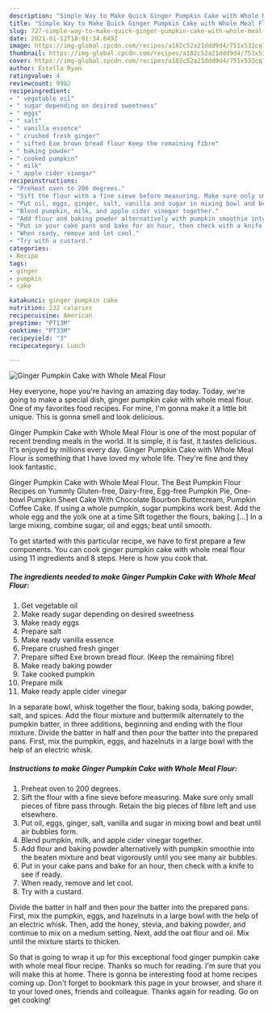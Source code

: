 ```yaml
---
description: "Simple Way to Make Quick Ginger Pumpkin Cake with Whole Meal Flour"
title: "Simple Way to Make Quick Ginger Pumpkin Cake with Whole Meal Flour"
slug: 727-simple-way-to-make-quick-ginger-pumpkin-cake-with-whole-meal-flour
date: 2021-01-12T18:01:34.649Z
image: https://img-global.cpcdn.com/recipes/a182c52a21ddd9d4/751x532cq70/ginger-pumpkin-cake-with-whole-meal-flour-recipe-main-photo.jpg
thumbnail: https://img-global.cpcdn.com/recipes/a182c52a21ddd9d4/751x532cq70/ginger-pumpkin-cake-with-whole-meal-flour-recipe-main-photo.jpg
cover: https://img-global.cpcdn.com/recipes/a182c52a21ddd9d4/751x532cq70/ginger-pumpkin-cake-with-whole-meal-flour-recipe-main-photo.jpg
author: Estella Ryan
ratingvalue: 4
reviewcount: 9982
recipeingredient:
- " vegetable oil"
- " sugar depending on desired sweetness"
- " eggs"
- " salt"
- " vanilla essence"
- " crushed fresh ginger"
- " sifted Exe brown bread flour Keep the remaining fibre"
- " baking powder"
- " cooked pumpkin"
- " milk"
- " apple cider vinegar"
recipeinstructions:
- "Preheat oven to 200 degrees."
- "Sift the flour with a fine sieve before measuring. Make sure only small pieces of fibre pass through. Retain the big pieces of fibre left and use elsewhere."
- "Put oil, eggs, ginger, salt, vanilla and sugar in mixing bowl and beat until air bubbles form."
- "Blend pumpkin, milk, and apple cider vinegar together."
- "Add flour and baking powder alternatively with pumpkin smoothie into the beaten mixture and beat vigorously until you see many air bubbles."
- "Put in your cake pans and bake for an hour, then check with a knife to see if ready."
- "When ready, remove and let cool."
- "Try with a custard."
categories:
- Recipe
tags:
- ginger
- pumpkin
- cake

katakunci: ginger pumpkin cake 
nutrition: 232 calories
recipecuisine: American
preptime: "PT13M"
cooktime: "PT33M"
recipeyield: "3"
recipecategory: Lunch

---
```



![Ginger Pumpkin Cake with Whole Meal Flour](https://img-global.cpcdn.com/recipes/a182c52a21ddd9d4/751x532cq70/ginger-pumpkin-cake-with-whole-meal-flour-recipe-main-photo.jpg)

Hey everyone, hope you're having an amazing day today. Today, we're going to make a special dish, ginger pumpkin cake with whole meal flour. One of my favorites food recipes. For mine, I'm gonna make it a little bit unique. This is gonna smell and look delicious.

Ginger Pumpkin Cake with Whole Meal Flour is one of the most popular of recent trending meals in the world. It is simple, it is fast, it tastes delicious. It's enjoyed by millions every day. Ginger Pumpkin Cake with Whole Meal Flour is something that I have loved my whole life. They're fine and they look fantastic.

Ginger Pumpkin Cake with Whole Meal Flour. The Best Pumpkin Flour Recipes on Yummly Gluten-free, Dairy-free, Egg-free Pumpkin Pie, One-bowl Pumpkin Sheet Cake With Chocolate Bourbon Buttercream, Pumpkin Coffee Cake. If using a whole pumpkin, sugar pumpkins work best. Add the whole egg and the yolk one at a time Sift together the flours, baking […] In a large mixing, combine sugar, oil and eggs; beat until smooth.


To get started with this particular recipe, we have to first prepare a few components. You can cook ginger pumpkin cake with whole meal flour using 11 ingredients and 8 steps. Here is how you cook that.

<!--inarticleads1-->

##### The ingredients needed to make Ginger Pumpkin Cake with Whole Meal Flour:

1. Get  vegetable oil
1. Make ready  sugar depending on desired sweetness
1. Make ready  eggs
1. Prepare  salt
1. Make ready  vanilla essence
1. Prepare  crushed fresh ginger
1. Prepare  sifted Exe brown bread flour. (Keep the remaining fibre)
1. Make ready  baking powder
1. Take  cooked pumpkin
1. Prepare  milk
1. Make ready  apple cider vinegar


In a separate bowl, whisk together the flour, baking soda, baking powder, salt, and spices. Add the flour mixture and buttermilk alternately to the pumpkin batter, in three additions, beginning and ending with the flour mixture. Divide the batter in half and then pour the batter into the prepared pans. First, mix the pumpkin, eggs, and hazelnuts in a large bowl with the help of an electric whisk. 

<!--inarticleads2-->

##### Instructions to make Ginger Pumpkin Cake with Whole Meal Flour:

1. Preheat oven to 200 degrees.
1. Sift the flour with a fine sieve before measuring. Make sure only small pieces of fibre pass through. Retain the big pieces of fibre left and use elsewhere.
1. Put oil, eggs, ginger, salt, vanilla and sugar in mixing bowl and beat until air bubbles form.
1. Blend pumpkin, milk, and apple cider vinegar together.
1. Add flour and baking powder alternatively with pumpkin smoothie into the beaten mixture and beat vigorously until you see many air bubbles.
1. Put in your cake pans and bake for an hour, then check with a knife to see if ready.
1. When ready, remove and let cool.
1. Try with a custard.


Divide the batter in half and then pour the batter into the prepared pans. First, mix the pumpkin, eggs, and hazelnuts in a large bowl with the help of an electric whisk. Then, add the honey, stevia, and baking powder, and continue to mix on a medium setting. Next, add the oat flour and oil. Mix until the mixture starts to thicken. 

So that is going to wrap it up for this exceptional food ginger pumpkin cake with whole meal flour recipe. Thanks so much for reading. I'm sure that you will make this at home. There is gonna be interesting food at home recipes coming up. Don't forget to bookmark this page in your browser, and share it to your loved ones, friends and colleague. Thanks again for reading. Go on get cooking!
